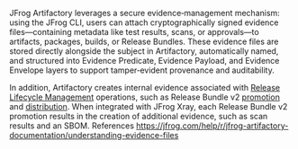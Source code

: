 JFrog Artifactory leverages a secure evidence‑management mechanism: using the JFrog CLI, users can attach cryptographically signed evidence files—containing metadata like test results, scans, or approvals—to artifacts, packages, builds, or Release Bundles. These evidence files are stored directly alongside the subject in Artifactory, automatically named, and structured into Evidence Predicate, Evidence Payload, and Evidence Envelope layers to support tamper‑evident provenance and auditability.

In addition, Artifactory creates internal evidence associated with [Release Lifecycle Management](https://jfrog.com/help/r/TFrtp_Jcpcw1vmlHZ63Gmw/sR3bhjas8cMCjjN7OhfJvQ) operations, such as Release Bundle v2 [promotion](https://jfrog.com/help/r/TFrtp_Jcpcw1vmlHZ63Gmw/jeEaCKfkjVj14b429xjgzg) and [distribution](https://jfrog.com/help/r/TFrtp_Jcpcw1vmlHZ63Gmw/HUHhGUVqRv2fVs87_lDgyA). When integrated with JFrog Xray, each Release Bundle v2 promotion results in the creation of additional evidence, such as scan results and an SBOM.
References
https://jfrog.com/help/r/jfrog-artifactory-documentation/understanding-evidence-files
